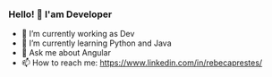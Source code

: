 ### Hello! 👋 I'am Developer

- 🔭 I’m currently working as Dev
- 🌱 I’m currently learning Python and Java
- 💬 Ask me about Angular
- 📫 How to reach me: https://www.linkedin.com/in/rebecaprestes/

<!-- - 😄 Pronouns: ...
- ⚡ Fun fact: ... -->
<!-- - 👯 I’m looking to collaborate on ...
- 🤔 I’m looking for help with ... -->
<!-- <div>
 <a href="https://github.com/bkprestes">
 <img align="center" src="https://github-readme-stats.vercel.app/api?username=bkprestes&show_icons=true&theme=dracula&include_all_commits=true&count_private=true"/>
 <img align="center" src="https://github-readme-stats.vercel.app/api/top-langs/?username=bkprestes&layout=compact&langs_count=10&theme=dracula"/>
 <img align="center" width=400 src="https://github-readme-streak-stats.herokuapp.com/?user=bkprestes&theme=dark" alt="bkprestes" />

</div> -->
<!-- <p>
 <img align="center" width=400 src="https://github-readme-stats.vercel.app/api?username=bkprestes&show_icons=true&theme=dracula&locale=en&include_all_commits=true&count_private=true" alt="bkprestes" />
 <img align="center" width=400 src="https://github-readme-stats.vercel.app/api/top-langs/?username=bkprestes&layout=compact&langs_count=7&theme=dracula"/>
</p> -->

<!--![Snake animation](https://github.com/bkprestes/bkprestes/blob/output/github-contribution-grid-snake.svg)
 
<!--
**bkprestes/bkprestes** is a ✨ _special_ ✨ repository because its `README.md` (this file) appears on your GitHub profile.

Here are some ideas to get you started:

- 🔭 I’m currently working on ...
- 🌱 I’m currently learning ...
- 👯 I’m looking to collaborate on ...
- 🤔 I’m looking for help with ...
- 💬 Ask me about ...
- 📫 How to reach me: ...
- 😄 Pronouns: ...
- ⚡ Fun fact: ...
-->
